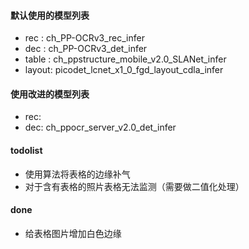 #### 默认使用的模型列表
- rec : ch_PP-OCRv3_rec_infer
- dec : ch_PP-OCRv3_det_infer
- table : ch_ppstructure_mobile_v2.0_SLANet_infer
- layout: picodet_lcnet_x1_0_fgd_layout_cdla_infer

#### 使用改进的模型列表
- rec: 
- dec: ch_ppocr_server_v2.0_det_infer

#### todolist
- 使用算法将表格的边缘补气
- 对于含有表格的照片表格无法监测（需要做二值化处理）

#### done
- 给表格图片增加白色边缘